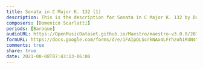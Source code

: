 ```yaml
---
title: Sonata in C Major K. 132 (1)
description: This is the description for Sonata in C Major K. 132 by Domenico Scarlatti
composers: [Domenico Scarlatti]
periods: [Baroque]
audioURL: https://OpenMusicDataset.github.io/Maestro/maestro-v3.0.0/2014/MIDI-UNPROCESSED_19-21_R3_2014_MID--AUDIO_21_R3_2014_wav--1.midi
formURL: https://docs.google.com/forms/d/e/1FAIpQLScrkNAx4LFrhzoh1RUN4YW1Yoi04V0-yAQa9Db-3Lld_riYig/viewform
comments: true
share: true
date: 2021-08-08T07:43:13-06:00
---
```

